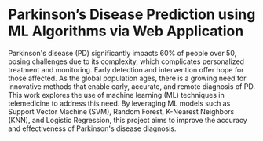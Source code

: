# Parkinson’s Disease Prediction using ML Algorithms via Web Application

Parkinson's disease (PD) significantly impacts 60% of people over 50, posing challenges due to its complexity, which complicates personalized treatment and monitoring. Early detection and intervention offer hope for those affected. As the global population ages, there is a growing need for innovative methods that enable early, accurate, and remote diagnosis of PD. This work explores the use of machine learning (ML) techniques in telemedicine to address this need. By leveraging ML models such as Support Vector Machine (SVM), Random Forest, K-Nearest Neighbors (KNN), and Logistic Regression, this project aims to improve the accuracy and effectiveness of Parkinson's disease diagnosis.
